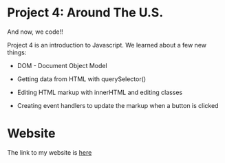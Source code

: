# Project 4: Around The U.S.

And now, we code!!

Project 4 is an introduction to Javascript. We learned about a few new things:

* DOM - Document Object Model

* Getting data from HTML with querySelector()

* Editing HTML markup with innerHTML and editing classes

* Creating event handlers to update the markup when a button is clicked

# Website

The link to my website is [here](https://riz3npho3nix.github.io/web_project_4)

